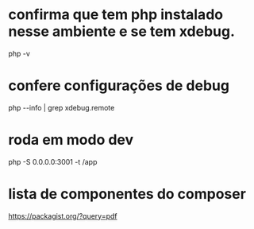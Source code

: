 # confirma que tem php instalado nesse ambiente e se tem xdebug.
php -v

# confere configurações de debug
php --info | grep xdebug.remote

# roda em modo dev
php -S 0.0.0.0:3001 -t /app

# lista de componentes do composer
https://packagist.org/?query=pdf


